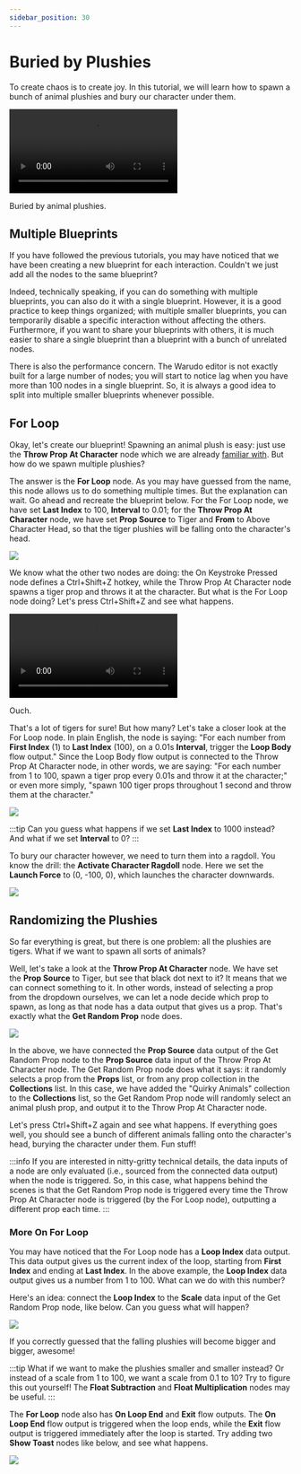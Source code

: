 ```yaml
---
sidebar_position: 30
---
```


# Buried by Plushies

To create chaos is to create joy. In this tutorial, we will learn how to spawn a bunch of animal plushies and bury our character under them.

<div style={{width: '100%'}} className="video-box"><video controls loop src="/doc-img/buried.mp4" /></div>
<p class="img-desc">Buried by animal plushies.</p>

## Multiple Blueprints

If you have followed the previous tutorials, you may have noticed that we have been creating a new blueprint for each interaction. Couldn't we just add all the nodes to the same blueprint?

Indeed, technically speaking, if you can do something with multiple blueprints, you can also do it with a single blueprint. However, it is a good practice to keep things organized; with multiple smaller blueprints, you can temporarily disable a specific interaction without affecting the others. Furthermore, if you want to share your blueprints with others, it is much easier to share a single blueprint than a blueprint with a bunch of unrelated nodes.

There is also the performance concern. The Warudo editor is not exactly built for a large number of nodes; you will start to notice lag when you have more than 100 nodes in a single blueprint. So, it is always a good idea to split into multiple smaller blueprints whenever possible.

## For Loop

Okay, let's create our blueprint! Spawning an animal plush is easy: just use the **Throw Prop At Character** node which we are already [familiar with](ragdoll.md). But how do we spawn multiple plushies?

The answer is the **For Loop** node. As you may have guessed from the name, this node allows us to do something multiple times. But the explanation can wait. Go ahead and recreate the blueprint below. For the For Loop node, we have set **Last Index** to 100, **Interval** to 0.01; for the **Throw Prop At Character** node, we have set **Prop Source** to Tiger and **From** to Above Character Head, so that the tiger plushies will be falling onto the character's head.

![](pathname:///doc-img/en-blueprint-buried-1.png)

We know what the other two nodes are doing: the On Keystroke Pressed node defines a Ctrl+Shift+Z hotkey, while the Throw Prop At Character node spawns a tiger prop and throws it at the character. But what is the For Loop node doing? Let's press Ctrl+Shift+Z and see what happens.

<div style={{width: '100%'}} className="video-box"><video controls loop src="/doc-img/buried-2.mp4" /></div>
<p class="img-desc">Ouch.</p>

That's a lot of tigers for sure! But how many? Let's take a closer look at the For Loop node. In plain English, the node is saying: "For each number from **First Index** (1) to **Last Index** (100), on a 0.01s **Interval**, trigger the **Loop Body** flow output." Since the Loop Body flow output is connected to the Throw Prop At Character node, in other words, we are saying: "For each number from 1 to 100, spawn a tiger prop every 0.01s and throw it at the character;" or even more simply, "spawn 100 tiger props throughout 1 second and throw them at the character."

![](pathname:///doc-img/en-blueprint-buried-3.png)

:::tip
Can you guess what happens if we set **Last Index** to 1000 instead? And what if we set **Interval** to 0?
:::

To bury our character however, we need to turn them into a ragdoll. You know the drill: the **Activate Character Ragdoll** node. Here we set the **Launch Force** to (0, -100, 0), which launches the character downwards.

![](pathname:///doc-img/en-blueprint-buried-4.png)

## Randomizing the Plushies

So far everything is great, but there is one problem: all the plushies are tigers. What if we want to spawn all sorts of animals?

Well, let's take a look at the **Throw Prop At Character** node. We have set the **Prop Source** to Tiger, but see that black dot next to it? It means that we can connect something to it. In other words, instead of selecting a prop from the dropdown ourselves, we can let a node decide which prop to spawn, as long as that node has a data output that gives us a prop. That's exactly what the **Get Random Prop** node does.

![](pathname:///doc-img/en-blueprint-buried-2.png)

In the above, we have connected the **Prop Source** data output of the Get Random Prop node to the **Prop Source** data input of the Throw Prop At Character node. The Get Random Prop node does what it says: it randomly selects a prop from the **Props** list, or from any prop collection in the **Collections** list. In this case, we have added the "Quirky Animals" collection to the **Collections** list, so the Get Random Prop node will randomly select an animal plush prop, and output it to the Throw Prop At Character node.

Let's press Ctrl+Shift+Z again and see what happens. If everything goes well, you should see a bunch of different animals falling onto the character's head, burying the character under them. Fun stuff!

:::info
If you are interested in nitty-gritty technical details, the data inputs of a node are only evaluated (i.e., sourced from the connected data output) when the node is triggered. So, in this case, what happens behind the scenes is that the Get Random Prop node is triggered every time the Throw Prop At Character node is triggered (by the For Loop node), outputting a different prop each time.
:::

### More On For Loop

You may have noticed that the For Loop node has a **Loop Index** data output. This data output gives us the current index of the loop, starting from **First Index** and ending at **Last Index**. In the above example, the **Loop Index** data output gives us a number from 1 to 100. What can we do with this number?

Here's an idea: connect the **Loop Index** to the **Scale** data input of the Get Random Prop node, like below. Can you guess what will happen?

![](pathname:///doc-img/en-blueprint-buried-5.png)

If you correctly guessed that the falling plushies will become bigger and bigger, awesome!

:::tip
What if we want to make the plushies smaller and smaller instead? Or instead of a scale from 1 to 100, we want a scale from 0.1 to 10? Try to figure this out yourself! The **Float Subtraction** and **Float Multiplication** nodes may be useful.
:::

The **For Loop** node also has **On Loop End** and **Exit** flow outputs. The **On Loop End** flow output is triggered when the loop ends, while the **Exit** flow output is triggered immediately after the loop is started. Try adding two **Show Toast** nodes like below, and see what happens.

![](pathname:///doc-img/en-blueprint-buried-6.png)
